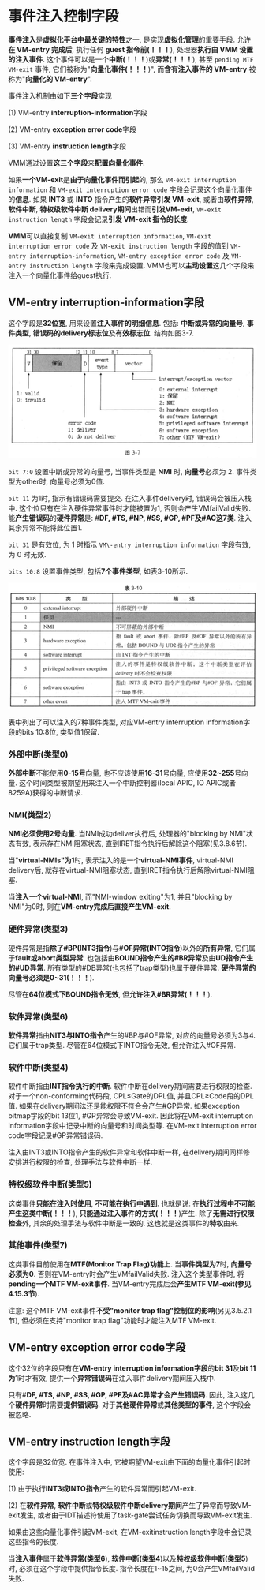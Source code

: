 
# 事件注入控制字段

**事件注入**是**虚拟化平台中最关键的特性**之一, 是实现**虚拟化管理**的重要手段. 允许**在 VM\-entry 完成后**, 执行任何 **guest 指令前(！！！**), 处理器**执行由 VMM 设置的注入事件**. 这个事件可以是一个**中断(！！！**)或**异常(！！！**), 甚至 `pending MTF VM-exit` 事件, 它们被称为"**向量化事件(！！！**)", 而**含有注入事件的 VM\-entry** 被称为"**向量化的 VM-entry**".

事件注入机制由如下**三个字段**实现

(1) VM\-entry **interruption\-information**字段

(2) VM\-entry **exception error code**字段

(3) VM\-entry **instruction length**字段

VMM通过设置**这三个字段**来**配置向量化事件**.

如果**一个VM\-exit**是**由于向量化事件而引起**的, 那么 `VM-exit interruption information` 和 `VM-exit interruption error code` 字段会记录这个向量化事件的**信息**. 如果 **INT3** 或 **INTO** 指令产生的**软件异常引发 VM\-exit**, 或者由**软件异常**, **软件中断**, **特权级软件中断 delivery期间**出错而**引发VM\-exit**, `VM-exit instruction length` 字段会记录**引发 VM-exit 指令的长度**.

**VMM**可以直接复制 `VM-exit interruption information`, `VM-exit interruption error code` 及 `VM-exit instruction length` 字段的值到 `VM-entry interruption-information`, `VM-entry exception error code` 及 `VM-entry instruction length` 字段来完成设置. VMM也可以**主动设置**这几个字段来注入一个向量化事件给guest执行.

## VM-entry interruption-information字段

这个字段是**32位宽**, 用来设置**注入事件的明细信息**. 包括: **中断或异常的向量号**, **事件类型**, **错误码的delivery标志位**及**有效标志位**. 结构如图3\-7.

![config](./images/1.png)

`bit 7:0` 设置中断或异常的向量号, 当事件类型是 **NMI** 时, **向量号**必须为 2. 事件类型为other时, 向量号必须为0值.

`bit 11` 为1时, 指示有错误码需要提交. 在注入事件delivery时, 错误码会被压入栈中. 这个位只有在注入硬件异常事件时才能被置为1, 否则会产生VMfailValid失败. 能**产生错误码**的**硬件异常**是: \#**DF, \#TS, \#NP, \#SS, \#GP, \#PF及\#AC这7类**. 注入其余异常不能将此位置1.

`bit 31` 是有效位, 为 1 时指示 `VM\-entry interruption information` 字段有效, 为 0 时无效.

`bits 10:8` 设置事件类型, 包括**7个事件类型**, 如表3\-10所示.

![config](./images/2.png)

表中列出了可以注入的7种事件类型, 对应VM\-entry interruption information字段的bits 10:8位, 类型值1保留.

### 外部中断(类型0)

**外部中断**不能使用**0\-15号**向量, 也不应该使用**16\-31**号向量, 应使用**32\~255**号向量. 这个时间类型被期望用来注入一个中断控制器(local APIC, IO APIC或者8259A)获得的中断请求.

### NMI(类型2)

**NMI必须使用2号向量**. 当NMI成功deliver执行后, 处理器的"blocking by NMI"状态有效, 表示存在NMI阻塞状态, 直到IRET指令执行后解除这个阻塞(见3.8.6节).

当"**virtual\-NMIs"为1**时, 表示注入的是一个**virtual\-NMI事件**, virtual\-NMI delivery后, 就存在virtual\-NMI阻塞状态, 直到IRET指令执行后解除virtual\-NMI阻塞.

当**注入一个virtual\-NMI**, 而"NMI\-window exiting"为1, 并且"blocking by NMI"为0时, 则在**VM\-entry完成后直接产生VM\-exit**.

### 硬件异常(类型3)

硬件异常是指**除了\#BP(INT3指令**)与\#**OF异常(INTO指令**)以外的**所有异常**, 它们属于**fault或abort类型异常**. 也包括由**BOUND指令产生的\#BR异常**及由**UD指令产生的\#UD异常**. 所有类型的\#DB异常(也包括了trap类型)也属于硬件异常. **硬件异常的向量号必须是0\~31(！！！**).

尽管在**64位模式下BOUND指令无效**, 但**允许注入\#BR异常(！！！**).

### 软件异常(类型6)

**软件异常**指由**NIT3与INTO指令**产生的\#BP与\#OF异常, 对应的向量号必须为3与4. 它们属于trap类型. 尽管在64位模式下INTO指令无效, 但允许注入\#OF异常.

### 软件中断(类型4)

软件中断指由**INT指令执行的中断**. 软件中断在delivery期间需要进行权限的检查. 对于一个non\-conforming代码段, CPL≤Gate的DPL值, 并且CPL≥Code段的DPL值. 如果在delivery期间法还是能权限不符合会产生\#GP异常. 如果exception bitmap字段的bit 13位1, \#GP异常会导致VM\-exit. 因此将在VM\-exit interruption information字段中记录中断的向量号和时间类型等. 在VM\-exit interruption error code字段记录\#GP异常错误码.

注入由INT3或INTO指令产生的软件异常和软件中断一样, 在delivery期间同样修安排进行权限的检查, 处理手法与软件中断一样.

### 特权级软件中断(类型5)

这类事件**只能在注入时使用**, **不可能在执行中遇到**. 也就是说: 在**执行过程中不可能产生这类中断(！！！**), **只能通过注入事件的方式(！！！**)产生. 除了**无需进行权限检查**外, 其余的处理手法与软件中断是一致的. 这也就是这类事件的**特权**由来.

### 其他事件(类型7)

这类事件目前使用在**MTF(Monitor Trap Flag)功能**上. 当**事件类型为7**时, **向量号必须为0**. 否则在VM\-entry时会产生VMfailValid失败. 注入这个类型事件时, 将**pending一个MTF VM\-exit事件**. 当VM\-entry完成后会**产生MTF VM\-exit(参见4.15.3节**).

注意: 这个MTF VM\-exit事件**不受"monitor trap flag"控制位的影响**(另见3.5.2.1节), 但必须在支持"monitor trap flag"功能时才能注入MTF VM\-exit.

## VM-entry exception error code字段

这个32位的字段只有在**VM\-entry interruption information字段**的**bit 31**及**bit 11为1**时才有效, 提供一个**异常错误码**在注入事件delivery期间压入栈中.

只有\#**DF, \#TS, \#NP, \#SS, \#GP, \#PF及\#AC异常才会产生错误码**. 因此, 注入这几个**硬件异常**时需要**提供错误码**. 对于**其他硬件异常**或**其他类型的事件**, 这个字段会被忽略.

## VM\-entry instruction length字段

这个字段是32位宽. 在事件注入中, 它被期望VM\-exit由下面的向量化事件引起时使用:

(1) 由于执行**INT3或INTO指令**产生的软件异常而引起VM\-exit.

(2) 在**软件异常**, **软件中断**或**特权级软件中断delivery期间**产生了异常而导致VM\-exit发生, 或者由于IDT描述符使用了task\-gate尝试任务切换而导致VM\-exit发生.

如果由这些向量化事件引起VM\-exit, 在VM\-exitinstruction length字段中会记录这些指令的长度.

当**注入事件**属于**软件异常(类型6**), **软件中断(类型4**)以及**特权级软件中断(类型5**)时, 必须在这个字段中提供指令长度. 指令长度在1\~15之间, 为0会产生VMfailValid失败.

